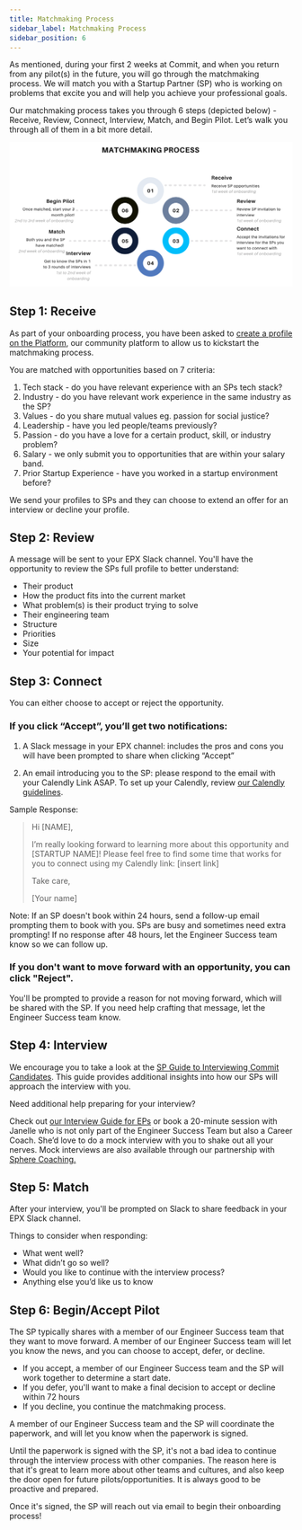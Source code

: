 ```yaml
---
title: Matchmaking Process
sidebar_label: Matchmaking Process
sidebar_position: 6
---
```


As mentioned, during your first 2 weeks at Commit, and when you return from any pilot(s) in the future, you will go through the matchmaking process. We will match you with a Startup Partner (SP) who is working on problems that excite you and will help you achieve your professional goals.

Our matchmaking process takes you through 6 steps (depicted below) - Receive, Review, Connect, Interview, Match, and Begin Pilot. Let’s walk you through all of them in a bit more detail.
 
![Matchmaking Process](./MatchmakingProcess.png)

## Step 1: Receive 
As part of your onboarding process, you have been asked to [create a profile on the Platform](/epresources/ep-profile-guide), our community platform to allow us to kickstart the matchmaking process.

You are matched with opportunities based on 7 criteria:

1. Tech stack - do you have relevant experience with an SPs tech stack?
2. Industry - do you have relevant work experience in the same industry as the SP?
3. Values - do you share mutual values eg. passion for social justice?
4. Leadership - have you led people/teams previously?
5. Passion - do you have a love for a certain product, skill, or industry problem?
6. Salary - we only submit you to opportunities that are within your salary band.
7. Prior Startup Experience - have you worked in a startup environment before?

We send your profiles to SPs and they can choose to extend an offer for an interview or decline your profile.

## Step 2: Review

A message will be sent to your EPX Slack channel. You'll have the opportunity to review the SPs full profile to better understand:
- Their product
- How the product fits into the current market
- What problem(s) is their product trying to solve
- Their engineering team
- Structure
- Priorities
- Size
- Your potential for impact
 
## Step 3: Connect

You can either choose to accept or reject the opportunity.

### If you click “Accept”, you’ll get two notifications: 

1. A Slack message in your EPX channel: includes the pros and cons you will have been prompted to share when clicking “Accept” 

2. An email introducing you to the SP: please respond to the email with your Calendly Link ASAP. To set up your Calendly, review [our Calendly guidelines](/epresources/ep-calendly-guide).

Sample Response:

> Hi [NAME],
> 
> I’m really looking forward to learning more about this opportunity and [STARTUP NAME]! Please feel free to find some time that works for you to connect using my Calendly link: [insert link]
> 
> Take care,
> 
> [Your name]

Note: If an SP doesn't book within 24 hours, send a follow-up email prompting them to book with you. SPs are busy and sometimes need extra prompting! If no response after 48 hours, let the Engineer Success team know so we can follow up.

### If you don't want to move forward with an opportunity, you can click "Reject".

You'll be prompted to provide a reason for not moving forward, which will be shared with the SP. If you need help crafting that message, let the Engineer Success team know. 

## Step 4: Interview

We encourage you to take a look at the [SP Guide to Interviewing Commit Candidates](https://www.notion.so/commitdev/Commit-s-Guide-to-Interviewing-Commit-Engineers-8d8e9f4441e74137b082d0b140bcb454). This guide provides additional insights into how our SPs will approach the interview with you. 

Need additional help preparing for your interview? 

Check out [our Interview Guide for EPs](/epresources/ep-interview-guide) or book a 20-minute session with Janelle who is not only part of the Engineer Success Team but also a Career Coach. She’d love to do a mock interview with you to shake out all your nerves. Mock interviews are also available through our partnership with [Sphere Coaching.](https://docs.commit.dev/epresources/ep-coaching-guide)
 
## Step 5: Match

After your interview, you'll be prompted on Slack to share feedback in your EPX Slack channel.


Things to consider when responding:
- What went well?
- What didn’t go so well?
- Would you like to continue with the interview process?
- Anything else you’d like us to know

## Step 6: Begin/Accept Pilot 

The SP typically shares with a member of our Engineer Success team that they want to move forward. A member of our Engineer Success team will let you know the news, and you can choose to accept, defer, or decline.

- If you accept, a member of our Engineer Success team and the SP will work together to determine a start date.
- If you defer, you'll want to make a final decision to accept or decline within 72 hours
- If you decline, you continue the matchmaking process.

A member of our Engineer Success team and the SP will coordinate the paperwork, and will let you know when the paperwork is signed.

Until the paperwork is signed with the SP, it's not a bad idea to continue through the interview process with other companies. The reason here is that it's great to learn more about other teams and cultures, and also keep the door open for future pilots/opportunities. It is always good to be proactive and prepared.

Once it's signed, the SP will reach out via email to begin their onboarding process!

